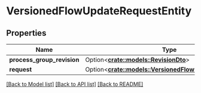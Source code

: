 # VersionedFlowUpdateRequestEntity

## Properties

Name | Type | Description | Notes
------------ | ------------- | ------------- | -------------
**process_group_revision** | Option<[**crate::models::RevisionDto**](RevisionDTO.md)> |  | [optional]
**request** | Option<[**crate::models::VersionedFlowUpdateRequestDto**](VersionedFlowUpdateRequestDTO.md)> |  | [optional]

[[Back to Model list]](../README.md#documentation-for-models) [[Back to API list]](../README.md#documentation-for-api-endpoints) [[Back to README]](../README.md)


